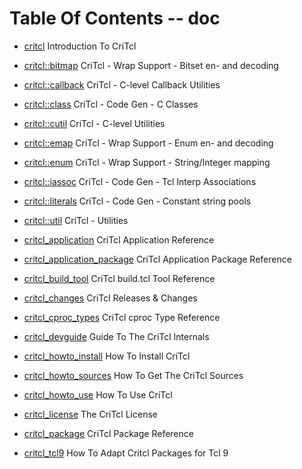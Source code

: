 
[//000000001]: # (Table of contents generated by tcllib/doctools/toc with format 'markdown')

# Table Of Contents \-\- doc

  - [critcl](files/critcl\.md) Introduction To CriTcl

  - [critcl::bitmap](files/critcl\_bitmap\.md) CriTcl \- Wrap Support \- Bitset en\- and decoding

  - [critcl::callback](files/critcl\_callback\.md) CriTcl \- C\-level Callback Utilities

  - [critcl::class](files/critcl\_class\.md) CriTcl \- Code Gen \- C Classes

  - [critcl::cutil](files/critcl\_cutil\.md) CriTcl \- C\-level Utilities

  - [critcl::emap](files/critcl\_emap\.md) CriTcl \- Wrap Support \- Enum en\- and decoding

  - [critcl::enum](files/critcl\_enum\.md) CriTcl \- Wrap Support \- String/Integer mapping

  - [critcl::iassoc](files/critcl\_iassoc\.md) CriTcl \- Code Gen \- Tcl Interp Associations

  - [critcl::literals](files/critcl\_literals\.md) CriTcl \- Code Gen \- Constant string pools

  - [critcl::util](files/critcl\_util\.md) CriTcl \- Utilities

  - [critcl\_application](files/critcl\_application\.md) CriTcl Application Reference

  - [critcl\_application\_package](files/critcl\_application\_package\.md) CriTcl Application Package Reference

  - [critcl\_build\_tool](files/critcl\_build\.md) CriTcl build\.tcl Tool Reference

  - [critcl\_changes](files/critcl\_changes\.md) CriTcl Releases & Changes

  - [critcl\_cproc\_types](files/critcl\_cproc\.md) CriTcl cproc Type Reference

  - [critcl\_devguide](files/critcl\_devguide\.md) Guide To The CriTcl Internals

  - [critcl\_howto\_install](files/critcl\_howto\_install\.md) How To Install CriTcl

  - [critcl\_howto\_sources](files/critcl\_howto\_sources\.md) How To Get The CriTcl Sources

  - [critcl\_howto\_use](files/critcl\_howto\_use\.md) How To Use CriTcl

  - [critcl\_license](files/critcl\_license\.md) The CriTcl License

  - [critcl\_package](files/critcl\_package\.md) CriTcl Package Reference

  - [critcl\_tcl9](files/critcl\_tcl9\.md) How To Adapt Critcl Packages for Tcl 9
